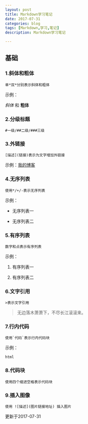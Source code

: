 ```yaml
---
layout: post
title: Markdown学习笔记
date: 2017-07-31
categories: blog
tags: [Markdown,学习,笔记]
description: Markdown学习笔记

---
```

## 基础

### 1.斜体和粗体

    单*双*分别表示斜体和粗体

示例：

*斜体* 和 **粗体**

### 2.分级标题

    #一级/##二级/###三级

### 3.外链接

    [描述](链接)表示为文字增加外链接

示例：[我的博客](http://www.murrddol.com)

### 4.无序列表

    使用*/+/-表示无序列表

示例：

- 无序列表一

- 无序列表二

### 5.有序列表

    数字和点表示有序列表

示例：

1. 有序列表一

2. 有序列表二

### 6.文字引用

    >表示文字引用
>无边落木萧萧下，不尽长江滚滚来。

### 7.行内代码

    使用`代码`表示行内代码块

示例：

`html`

### 8.代码块

    使用四个缩进空格表示代码块

### 9.插入图像

    使用 ![描述](图片链接地址) 插入图片

更新于2017-07-31
